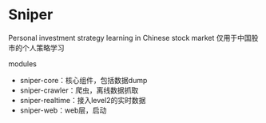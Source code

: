 # Sniper
Personal investment strategy learning in Chinese stock market
仅用于中国股市的个人策略学习

modules
- sniper-core：核心组件，包括数据dump
- sniper-crawler：爬虫，离线数据抓取
- sniper-realtime：接入level2的实时数据
- sniper-web：web层，启动